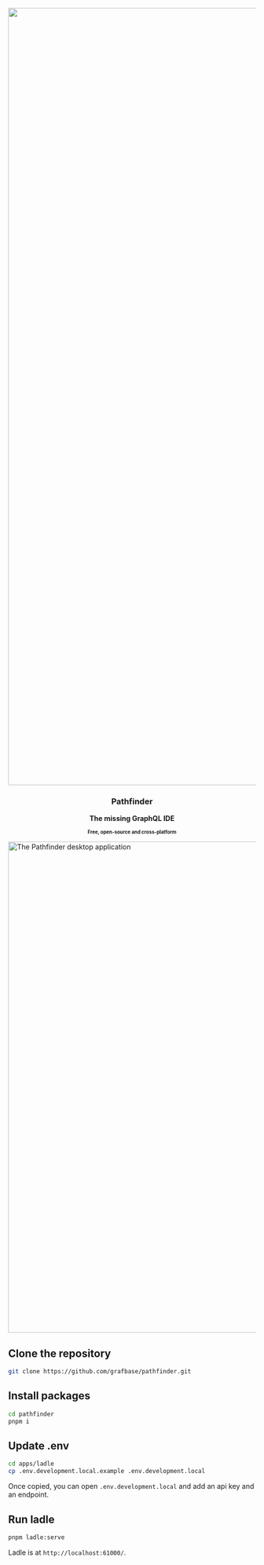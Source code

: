 <p align="center">
  <img width="1583" alt="Pathfinder" src="https://github.com/grafbase/pathfinder/assets/4585/8ab41ae3-81a9-4d0c-99ff-c46dd6adf422">
    <h3 align="center">Pathfinder</h3>
    <p align="center"><b>The missing GraphQL IDE</b></p>
    <p align="center"><sub><sup><b>Free, open-source and cross-platform</b></sup></sub></p>
    <img width="1000" src="[https://github.com/grafbase/pathfinder/assets/14347895/462f08ac-c8fd-42ab-9f4b-e1be4520c6af](https://github.com/grafbase/pathfinder/assets/4585/0eff5bcf-be3a-4028-beb2-6332c0ba19aa)" alt="The Pathfinder desktop application" />
</p>


## Clone the repository

```bash
git clone https://github.com/grafbase/pathfinder.git
```

## Install packages

```bash
cd pathfinder
pnpm i
```

## Update .env

```bash
cd apps/ladle
cp .env.development.local.example .env.development.local
```

Once copied, you can open `.env.development.local` and add an api key and an endpoint.

## Run ladle

```bash
pnpm ladle:serve
```

Ladle is at `http://localhost:61000/`.
